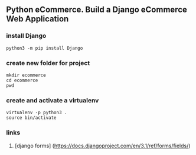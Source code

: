 ## Python eCommerce. Build a Django eCommerce Web Application

### install Django
```
python3 -m pip install Django
```

### create new folder for project
```
mkdir ecommerce
cd ecommerce
pwd
```

### create and activate a virtualenv
```
virtualenv -p python3 .
source bin/activate
```

### links

1. [django forms] (https://docs.djangoproject.com/en/3.1/ref/forms/fields/)

